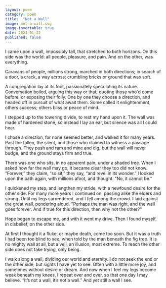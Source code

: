 ```yaml
---
layout: poem
category: poem
title:  "Not a Wall"
image: not-a-wall.svg
image-invertable: true
date: 2021-01-22
published: false
---
```


I came upon a wall, impossibly tall, that stretched to both horizons. On this side was the world: all people, pleasure, and pain. And on the other, was everything.

Caravans of people, millions strong, marched in both directions; in search of a door, a crack, a way across; crumbling bricks or ground that was soft.

A congregation lay at its foot, passionately speculating its nature. Conversation boiled, arguing this way or that; quoting those who'd come before, or exposing their folly. One by one they choose a direction, and headed off in pursuit of what await them. Some called it enlightenment, others success; others bliss or peace of mind.

I stepped up to the towering divide, to rest my hand upon it. The wall was made of hardened stone, so instead I lay an ear, but silence was all I could hear.

I chose a direction, for none seemed better, and walked it for many years. Past the fallen, the silent, and those who claimed to witness a passage through. They push and ram and mine and dig, but the wall will never budge, and the ground stays firm and true.

There was one who sits, in no apparent pain, under a shaded tree. When I asked how far the wall may go, it became clear they too did not know. “Forever,” they claim, “so sit,” they say, “and revel in its wonder.” I looked upon the path again, with millions afoot, and thought. "No, it cannot be."

I quickened my step, and lengthen my stride, with a newfound desire for the other side. For many more years I continued on, passing alike the elders and strong. Until my legs surrendered, and I fell among the crowd. I laid against the great wall, pondering aloud. "Perhaps the man was right, and the wall goes forever. And if true for this direction, then why not the other?"

Hope began to escape me, and with it went my drive. Then I found myself, in disbelief, on the other side.

At first I thought it a fluke, or maybe death, come too soon. But it was a truth I had been too blind to see, when told by the man beneath the fig tree. It is no mighty wall at all, but a veil, an illusion, most extreme. To reach the other side does not take trying, only being.

I walk along a wall, dividing our world and eternity. I do not seek the end or the other side, but sights I have yet to see. Often with a little more joy, and sometimes without desire or dream. And now when I feel my legs become weak beneath my knees, I repeat over and over, so that one day I may believe. “It’s not a wall, it’s not a wall.” And yet still a wall I see.
